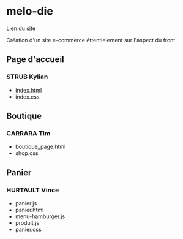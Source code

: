 # melo-die
[Lien du site](https://kylian-strub.github.io/melo-die/)

Création d'un site e-commerce éttentielement sur l'aspect du front.

## Page d'accueil 

### STRUB Kylian

- index.html
- index.css

## Boutique

### CARRARA Tim

- boutique_page.html
- shop.css

## Panier

### HURTAULT Vince

- panier.js
- panier.html
- menu-hamburger.js
- produit.js
- panier.css
